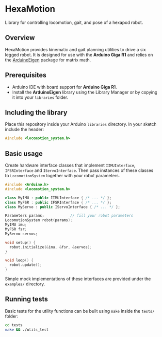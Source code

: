 # HexaMotion
Library for controlling locomotion, gait, and pose of a hexapod robot.

## Overview
HexaMotion provides kinematic and gait planning utilities to drive a six legged robot.  It is designed for use with the **Arduino Giga R1** and relies on the [ArduinoEigen](https://github.com/arduino-libraries/ArduinoEigen) package for matrix math.

## Prerequisites
- Arduino IDE with board support for **Arduino Giga R1**.
- Install the **ArduinoEigen** library using the Library Manager or by copying it into your `libraries` folder.

## Including the library
Place this repository inside your Arduino `libraries` directory.  In your sketch include the header:

```cpp
#include <locomotion_system.h>
```

## Basic usage
Create hardware interface classes that implement `IIMUInterface`, `IFSRInterface` and `IServoInterface`.  Then pass instances of these classes to `LocomotionSystem` together with your robot parameters.

```cpp
#include <Arduino.h>
#include <locomotion_system.h>

class MyIMU : public IIMUInterface { /* ... */ };
class MyFSR : public IFSRInterface { /* ... */ };
class MyServo : public IServoInterface { /* ... */ };

Parameters params;            // fill your robot parameters
LocomotionSystem robot(params);
MyIMU imu;
MyFSR fsr;
MyServo servos;

void setup() {
  robot.initialize(&imu, &fsr, &servos);
}

void loop() {
  robot.update();
}
```

Simple mock implementations of these interfaces are provided under the
`examples/` directory.

## Running tests
Basic tests for the utility functions can be built using `make` inside the
`tests/` folder:

```bash
cd tests
make && ./utils_test
```

